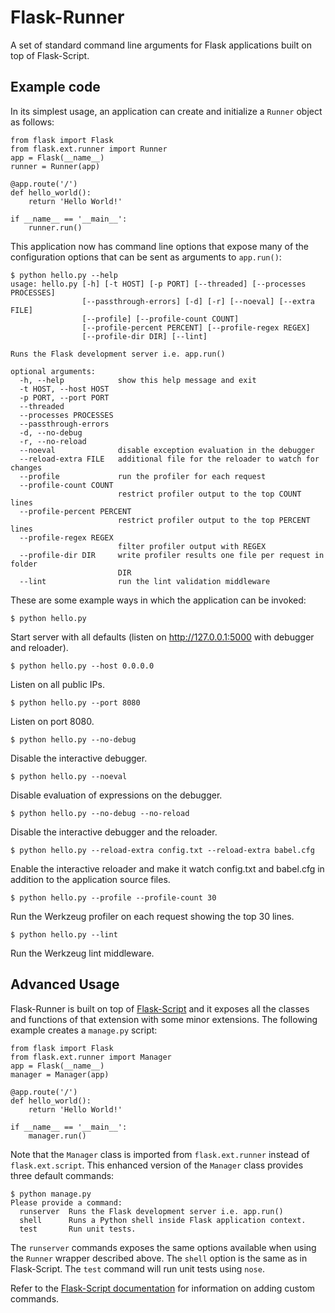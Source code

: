 Flask-Runner
============

A set of standard command line arguments for Flask applications built on top of Flask-Script.

Example code
------------

In its simplest usage, an application can create and initialize a `Runner` object as follows:

    from flask import Flask
    from flask.ext.runner import Runner
    app = Flask(__name__)
    runner = Runner(app)
    
    @app.route('/')
    def hello_world():
        return 'Hello World!'
    
    if __name__ == '__main__':
        runner.run()

This application now has command line options that expose many of the configuration options that can be sent as arguments to `app.run()`:

    $ python hello.py --help
    usage: hello.py [-h] [-t HOST] [-p PORT] [--threaded] [--processes PROCESSES]
                    [--passthrough-errors] [-d] [-r] [--noeval] [--extra FILE]
                    [--profile] [--profile-count COUNT]
                    [--profile-percent PERCENT] [--profile-regex REGEX]
                    [--profile-dir DIR] [--lint]
    
    Runs the Flask development server i.e. app.run()
    
    optional arguments:
      -h, --help            show this help message and exit
      -t HOST, --host HOST
      -p PORT, --port PORT
      --threaded
      --processes PROCESSES
      --passthrough-errors
      -d, --no-debug
      -r, --no-reload
      --noeval              disable exception evaluation in the debugger
      --reload-extra FILE   additional file for the reloader to watch for changes
      --profile             run the profiler for each request
      --profile-count COUNT
                            restrict profiler output to the top COUNT lines
      --profile-percent PERCENT
                            restrict profiler output to the top PERCENT lines
      --profile-regex REGEX
                            filter profiler output with REGEX
      --profile-dir DIR     write profiler results one file per request in folder
                            DIR
      --lint                run the lint validation middleware
    
These are some example ways in which the application can be invoked:

    $ python hello.py

Start server with all defaults (listen on http://127.0.0.1:5000 with debugger and reloader).

    $ python hello.py --host 0.0.0.0

Listen on all public IPs.

    $ python hello.py --port 8080

Listen on port 8080.

    $ python hello.py --no-debug

Disable the interactive debugger.

    $ python hello.py --noeval

Disable evaluation of expressions on the debugger.

    $ python hello.py --no-debug --no-reload

Disable the interactive debugger and the reloader.

    $ python hello.py --reload-extra config.txt --reload-extra babel.cfg

Enable the interactive reloader and make it watch config.txt and babel.cfg in addition to the application source files.

    $ python hello.py --profile --profile-count 30

Run the Werkzeug profiler on each request showing the top 30 lines.

    $ python hello.py --lint

Run the Werkzeug lint middleware.

Advanced Usage
--------------

Flask-Runner is built on top of [Flask-Script](http://flask-script.readthedocs.org/en/latest/) and it exposes all the classes and functions of that extension with some minor extensions. The following example creates a `manage.py` script:

    from flask import Flask
    from flask.ext.runner import Manager
    app = Flask(__name__)
    manager = Manager(app)

    @app.route('/')
    def hello_world():
        return 'Hello World!'

    if __name__ == '__main__':
        manager.run()

Note that the `Manager` class is imported from `flask.ext.runner` instead of `flask.ext.script`. This enhanced version of the `Manager` class provides three default commands:

    $ python manage.py
    Please provide a command:
      runserver  Runs the Flask development server i.e. app.run()
      shell      Runs a Python shell inside Flask application context.
      test       Run unit tests.

The `runserver` commands exposes the same options available when using the `Runner` wrapper described above. The `shell` option is the same as in Flask-Script. The `test` command will run unit tests using `nose`.

Refer to the [Flask-Script documentation](http://flask-script.readthedocs.org/en/latest/) for information on adding custom commands.

